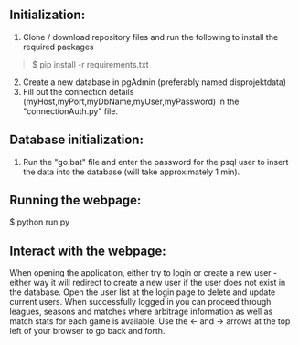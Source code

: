 ## Initialization:
1. Clone / download repository files and run the following to install the required packages
>$ pip install -r requirements.txt
2. Create a new database in pgAdmin (preferably named disprojektdata)
3. Fill out the connection details (myHost,myPort,myDbName,myUser,myPassword) in the "connectionAuth.py" file.

## Database initialization:
1. Run the "go.bat" file and enter the password for the psql user to insert the data into the database (will take approximately 1 min).

## Running the webpage:
$ python run.py

## Interact with the webpage:
When opening the application, either try to login or create a new user - either way it will redirect to create a new user if the user does not 
exist in the database. 
Open the user list at the login page to delete and update current users.
When successfully logged in you can proceed through leagues, seasons and matches where arbitrage information as well as match stats for each game is available. 
Use the ← and → arrows at the top left of your browser to go back and forth.